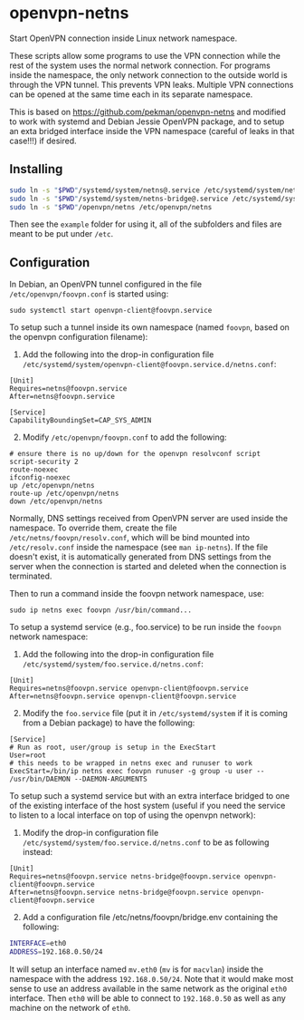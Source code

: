 openvpn-netns
=============

Start OpenVPN connection inside Linux network namespace.

These scripts allow some programs to use the VPN connection while the
rest of the system uses the normal network connection. For programs
inside the namespace, the only network connection to the outside world
is through the VPN tunnel. This prevents VPN leaks. Multiple VPN
connections can be opened at the same time each in its separate
namespace.

This is based on https://github.com/pekman/openvpn-netns and modified
to work with systemd and Debian Jessie OpenVPN package, and to setup
an exta bridged interface inside the VPN namespace (careful of leaks
in that case!!!) if desired.

Installing
----------

```sh
sudo ln -s "$PWD"/systemd/system/netns@.service /etc/systemd/system/netns@.service
sudo ln -s "$PWD"/systemd/system/netns-bridge@.service /etc/systemd/system/netns-bridge@.service
sudo ln -s "$PWD"/openvpn/netns /etc/openvpn/netns
```

Then see the `example` folder for using it, all of the subfolders and files are
meant to be put under `/etc`.

Configuration
-------------

In Debian, an OpenVPN tunnel configured in the file `/etc/openvpn/foovpn.conf`
is started using:

```
sudo systemctl start openvpn-client@foovpn.service
```

To setup such a tunnel inside its own namespace (named `foovpn`, based
on the openvpn configuration filename):

1. Add the following into the drop-in configuration file
`/etc/systemd/system/openvpn-client@foovpn.service.d/netns.conf`:

```
[Unit]
Requires=netns@foovpn.service
After=netns@foovpn.service

[Service]
CapabilityBoundingSet=CAP_SYS_ADMIN
```

2. Modify `/etc/openvpn/foovpn.conf` to add the following:

```
# ensure there is no up/down for the openvpn resolvconf script
script-security 2
route-noexec
ifconfig-noexec
up /etc/openvpn/netns
route-up /etc/openvpn/netns
down /etc/openvpn/netns
```

Normally, DNS settings received from OpenVPN server are used inside
the namespace. To override them, create the file
`/etc/netns/foovpn/resolv.conf`, which will be bind mounted into
`/etc/resolv.conf` inside the namespace (see `man ip-netns`). If the
file doesn't exist, it is automatically generated from DNS settings
from the server when the connection is started and deleted when the
connection is terminated.

Then to run a command inside the foovpn network namespace, use:

```
sudo ip netns exec foovpn /usr/bin/command...
```

To setup a systemd service (e.g., foo.service) to be run inside the `foovpn`
network namespace:

1. Add the following into the drop-in configuration file
`/etc/systemd/system/foo.service.d/netns.conf`:

```
[Unit]
Requires=netns@foovpn.service openvpn-client@foovpn.service
After=netns@foovpn.service openvpn-client@foovpn.service

```

2. Modify the `foo.service` file (put it in `/etc/systemd/system` if it is
coming from a Debian package) to have the following:

```
[Service]
# Run as root, user/group is setup in the ExecStart
User=root
# this needs to be wrapped in netns exec and runuser to work
ExecStart=/bin/ip netns exec foovpn runuser -g group -u user -- /usr/bin/DAEMON --DAEMON-ARGUMENTS
```

To setup such a systemd service but with an extra interface bridged to one of
the existing interface of the host system (useful if you need the service
to listen to a local interface on top of using the openvpn network):

1. Modify the drop-in configuration file
`/etc/systemd/system/foo.service.d/netns.conf` to be as following instead:

```
[Unit]
Requires=netns@foovpn.service netns-bridge@foovpn.service openvpn-client@foovpn.service
After=netns@foovpn.service netns-bridge@foovpn.service openvpn-client@foovpn.service
```

2. Add a configuration file /etc/netns/foovpn/bridge.env containing the
following:

```sh
INTERFACE=eth0
ADDRESS=192.168.0.50/24
```

It will setup an interface named `mv.eth0` (`mv` is for `macvlan`) inside
the namespace with the address `192.168.0.50/24`. Note that it would make
most sense to use an address available in the same network as the original
`eth0` interface.
Then `eth0` will be able to connect to `192.168.0.50` as well as any
machine on the network of `eth0`.
